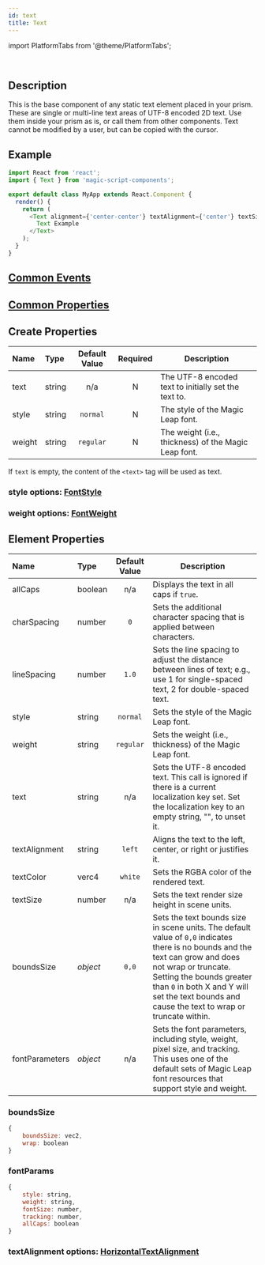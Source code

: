 ```yaml
---
id: text
title: Text
---
```


import PlatformTabs from '@theme/PlatformTabs';

<PlatformTabs component='text' />​

## Description

This is the base component of any static text element placed in your prism. These are single or multi-line text areas of UTF-8 encoded 2D text. Use them inside your prism as is, or call them from other components. Text cannot be modified by a user, but can be copied with the cursor.

## Example

```javascript
import React from 'react';
import { Text } from 'magic-script-components';

export default class MyApp extends React.Component {
  render() {
    return (
      <Text alignment={'center-center'} textAlignment={'center'} textSize={0.1}>
        Text Example
      </Text>
    );
  }
}
```

## [Common Events](../events/CommonEvents.md)

## [Common Properties](../types/Properties.md)

## Create Properties

| Name   | Type   | Default Value | Required | Description                                          |
| :----- | :----- | :-----------: | :------: | ---------------------------------------------------- |
| text   | string |      n/a      |    N     | The UTF-8 encoded text to initially set the text to. |
| style  | string |   `normal`    |    N     | The style of the Magic Leap font.                    |
| weight | string |   `regular`   |    N     | The weight (i.e., thickness) of the Magic Leap font. |

If `text` is empty, the content of the `<text>` tag will be used as text.

### style options: [FontStyle](../types/FontStyle.md)

### weight options: [FontWeight](../types/FontWeight.md)

## Element Properties

| Name           | Type     | Default Value | Description |
| :------------- | :------- | :-----------: | ----------- |
| allCaps        | boolean  |      n/a      | Displays the text in all caps if `true`.  |
| charSpacing    | number   |      `0`      | Sets the additional character spacing that is applied between characters. |
| lineSpacing    | number   |     `1.0`     | Sets the line spacing to adjust the distance between lines of text; e.g., use 1 for single-spaced text, 2 for double-spaced text. |
| style          | string   |    `normal`   | Sets the style of the Magic Leap font.  |
| weight         | string   |    `regular`    | Sets the weight (i.e., thickness) of the Magic Leap font.  |
| text           | string   |        n/a       | Sets the UTF-8 encoded text. This call is ignored if there is a current localization key set. Set the localization key to an empty string, "", to unset it.  |
| textAlignment  | string   |      `left`         | Aligns the text to the left, center, or right or justifies it.  |
| textColor      | verc4    |      `white`         | Sets the RGBA color of the rendered text.  |
| textSize       | number   |       n/a        | Sets the text render size height in scene units.  |
| boundsSize     | _object_ |     `0,0`     | Sets the text bounds size in scene units. The default value of `0,0` indicates there is no bounds and the text can grow and does not wrap or truncate. Setting the bounds greater than `0` in both X and Y will set the text bounds and cause the text to wrap or truncate within. |
| fontParameters | _object_ |         n/a      | Sets the font parameters, including style, weight, pixel size, and tracking. This uses one of the default sets of Magic Leap font resources that support style and weight.  |

### boundsSize

```javascript
{
    boundsSize: vec2,
    wrap: boolean
}
```

### fontParams

```javascript
{
    style: string,
    weight: string,
    fontSize: number,
    tracking: number,
    allCaps: boolean
}
```

### textAlignment options: [HorizontalTextAlignment](../types/HorizontalTextAlignment.md)
